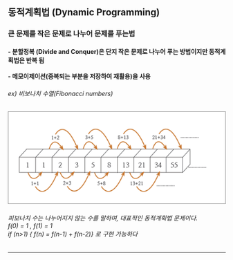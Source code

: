<h2> 동적계획법 (Dynamic Programming)</h2>
<h3> 큰 문제를 작은 문제로 나누어 문제를 푸는법</h3>
<h4> - 분할정복 (Divide and Conquer)은 단지 작은 문제로 나누어 푸는 방법이지만 동적계획법은 반복 됨
<br><br> - 메모이제이션(중복되는 부분을 저장하여 재활용)을 사용</h4>     
<h6>ex) 비보나치 수열(Fibonacci numbers)</h6>     
<img src="https://github.com/kimTH65/cs/blob/main/img/fibonacci.png">
<h6>피보나치 수는 나누어지지 않는 수를 말하며, 대표적인 동적계획법 문제이다.<br>
f(0) = 1 , f(1) = 1 <br>
if (n>1) { f(n) = f(n-1) + f(n-2)} 로 구현 가능하다
</h6>    
<hr>
